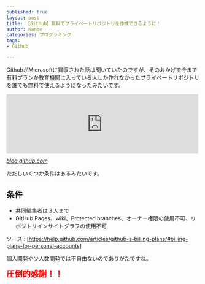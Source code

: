 ```yaml
---
published: true
layout: post
title: 【Github】無料でプライベートリポジトリを作成できるように！
author: Kanoe
categories: プログラミング
tags:
- Github

---
```


GithubがMicrosoftに買収された話は聞いていたのですが、そのおかげで今まで有料プランか教育機関に入っている人しか作れなかったプライベートリポジトリを誰でも無料で使えるようになったみたいです。

<iframe src="https://hatenablog-parts.com/embed?url=https%3A%2F%2Fblog.github.com%2F2019-01-07-new-year-new-github%2F" title="New year, new GitHub: Announcing unlimited free private repos and unified Enterprise offering" class="embed-card embed-webcard" scrolling="no" frameborder="0" style="display: block; width: 100%; height: 155px; max-width: 500px; margin: 10px 0px;"></iframe><cite class="hatena-citation"><a href="https://blog.github.com/2019-01-07-new-year-new-github/">blog.github.com</a></cite>

ただしいくつか条件はあるみたいです。

<!-- more -->

## 条件

*  共同編集者は３人まで
*  GitHub Pages、wiki、Protected branches、オーナー権限の使用不可、リポジトリインサイトグラフの使用不可

ソース : [https://help.github.com/articles/github-s-billing-plans/#billing-plans-for-personal-accounts]


個人開発や少人数開発では不自由ないのでありがたですね。

<span style="font-size: 150%"><span style="color: #ff0000"><b>圧倒的感謝！！</b></span></span>


